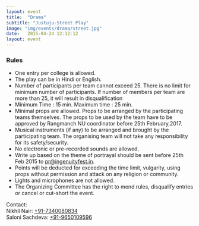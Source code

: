 ```yaml
---
layout: event
title:  "Drama"
subtitle: "Justuju-Street Play"
image: "img/events/drama/street.jpg"
date:   2015-04-24 12:12:12
layout: event
---
```


### Rules
- One entry per college is allowed. 
- The play can be in Hindi or English.
- Number of participants per team cannot exceed 25. There is no limit for minimum number of participants. If number of members per team are more than 25, it will result in disqualification
- Minimum Time : 15 min. Maximum time : 25 min. 
- Minimal props are allowed. Props to be arranged by the participating teams themselves. The props to be used by the team have to be approved by Rangmanch NU coordinator before 25th February,2017.
- Musical instruments (if any) to be arranged and brought by the participating team. The organising team will not take any responsibility for its safety/security.
- No electronic or pre-recorded sounds are allowed.
- Write up based on the theme of portrayal should be sent before 25th Feb 2015 to <a class="hot-link" href="mailto:pr@ingenuityfest.in">pr@ingenuityfest.in</a>.
- Points will be deducted for exceeding the time limit, vulgarity, using props without permission and attack on any religion or community.
- Lights and microphones are not allowed.
- The Organizing Committee has the right to mend rules, disqualify entries or cancel or cut-short the event.

Contact:
<br>Nikhil Nair: <a class="hot-link" href="tel:+917340080834">+91-7340080834</a>
<br>Saloni Sachdeva: <a class="hot-link" href="tel:+919650109596">+91-9650109596</a>
